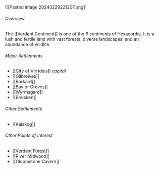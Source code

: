 ![[Pasted image 20240229221207.png]]
###### Overview
The [[Verdant Continent]] is one of the 6 continents of Hexacordia. It is a lush and fertile land with vast forests, diverse landscapes, and an abundance of wildlife.
###### Major Settlements
- [[City of Virridius]] *capital*
- [[Gilbreives]]
- [[Rorkard]]
- [[Bay of Groves]]
- [[Wyrmsgard]]
- [[Breisken]]
###### Other Settlements
- [[Kalskog]]
###### Other Points of Interest
- [[Verdant Forest]]
- [[River Midwood]]
- [[Gloomstone Cavern]]